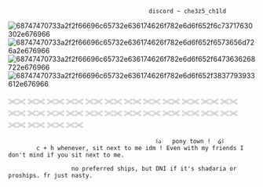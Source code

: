                                             discord ~ che3z5_ch1ld
       
        
![68747470733a2f2f66696c65732e636174626f782e6d6f652f6c73717630302e676966](https://github.com/user-attachments/assets/d58b3458-56fe-4b62-a96f-ecba349e2bb7)
![68747470733a2f2f66696c65732e636174626f782e6d6f652f6573656d726a2e676966](https://github.com/user-attachments/assets/1be49119-6b32-4583-9135-b9279119bc56)
![68747470733a2f2f66696c65732e636174626f782e6d6f652f6473636268722e676966](https://github.com/user-attachments/assets/3ff7653e-1913-42f4-848c-60c99b33d7de)
![68747470733a2f2f66696c65732e636174626f782e6d6f652f3837793933612e676966](https://github.com/user-attachments/assets/1d190849-3e9b-4eb2-a609-542b8630ff47)







   𓏵𓏵 𓏵𓏵 𓏵𓏵 𓏵𓏵 𓏵𓏵 𓏵𓏵 𓏵𓏵 𓏵𓏵 𓏵𓏵 𓏵𓏵 𓏵𓏵 𓏵𓏵 𓏵𓏵 𓏵𓏵 𓏵𓏵 𓏵𓏵 𓏵𓏵 𓏵𓏵 𓏵𓏵 𓏵𓏵 𓏵𓏵 𓏵𓏵 𓏵𓏵 𓏵𓏵 𓏵𓏵 𓏵𓏵 𓏵𓏵 𓏵𓏵
                                             
                                              ꒰ა   pony town !  ໒꒱ 
            c + h whenever, sit next to me idm ! Even with my friends I don't mind if you sit next to me.

                      no preferred ships, but DNI if it's shadaria or proships. fr just nasty.
